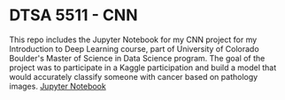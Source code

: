 # DTSA 5511 - CNN
This repo includes the Jupyter Notebook for my CNN project for my Introduction to Deep Learning course, part of University of Colorado Boulder's Master of Science in Data Science program. The goal of the project was to participate in a Kaggle participation and build a model that would accurately classify someone with cancer based on pathology images.
[Jupyter Notebook](https://github.com/richardkang96/DTSA5511CNN/blob/main/CNN%20-%20Cancer%20Detection.ipynb)
